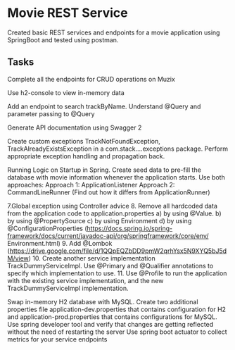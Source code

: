 # Movie REST Service

Created basic REST services and endpoints for a movie application using SpringBoot and tested using postman.

## Tasks
Complete all the endpoints for CRUD operations on Muzix

Use h2-console to view in-memory data

Add an endpoint to search trackByName. Understand @Query and parameter passing to @Query

Generate API documentation using Swagger 2

Create custom exceptions TrackNotFoundException, TrackAlreadyExistsException in a com.stack....exceptions package. Perform appropriate exception handling and propagation back.

Running Logic on Startup in Spring. Create seed data to pre-fill the database with movie information whenever the application starts. Use both approaches: Approach 1: ApplicationListener Approach 2: CommandLineRunner (Find out how it differs from ApplicationRunner)

7.Global exception using Controller advice 8. Remove all hardcoded data from the application code to application.properties a) by using @Value. b) by using @PropertySource c) by using Environment d) by using @ConfigurationProperties (https://docs.spring.io/spring-framework/docs/current/javadoc-api/org/springframework/core/env/ Environment.html) 9. Add @Lombok (https://drive.google.com/file/d/1QQpEQZbDD9pmW2qrhYsx5N9XYQ5bJ5dM/view) 10. Create another service implementation TrackDummyServiceImpl. Use @Primary and @Qualifier annotations to specify which implementation to use. 11. Use @Profile to run the application with the existing service implementation, and the new TrackDummyServiceImpl implementation.

Swap in-memory H2 database with MySQL.
Create two additional properties file application-dev.properties that contains configuration for H2 and application-prod.properties that contains configurations for MySQL.
Use spring developer tool and verify that changes are getting reflected without the need of restarting the server
Use spring boot actuator to collect metrics for your service endpoints

